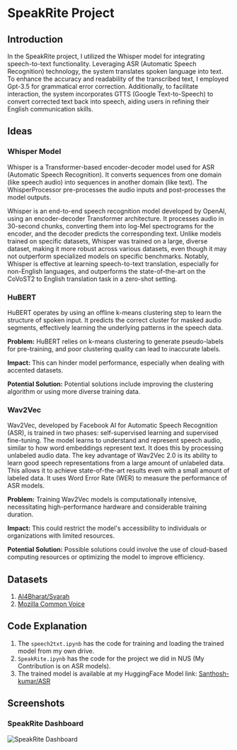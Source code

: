 # SpeakRite Project

## Introduction
In the SpeakRite project, I utilized the Whisper model for integrating speech-to-text functionality. Leveraging ASR (Automatic Speech Recognition) technology, the system translates spoken language into text. To enhance the accuracy and readability of the transcribed text, I employed Gpt-3.5 for grammatical error correction. Additionally, to facilitate interaction, the system incorporates GTTS (Google Text-to-Speech) to convert corrected text back into speech, aiding users in refining their English communication skills.

## Ideas

### Whisper Model
Whisper is a Transformer-based encoder-decoder model used for ASR (Automatic Speech Recognition). It converts sequences from one domain (like speech audio) into sequences in another domain (like text). The WhisperProcessor pre-processes the audio inputs and post-processes the model outputs.

Whisper is an end-to-end speech recognition model developed by OpenAI, using an encoder-decoder Transformer architecture. It processes audio in 30-second chunks, converting them into log-Mel spectrograms for the encoder, and the decoder predicts the corresponding text. Unlike models trained on specific datasets, Whisper was trained on a large, diverse dataset, making it more robust across various datasets, even though it may not outperform specialized models on specific benchmarks. Notably, Whisper is effective at learning speech-to-text translation, especially for non-English languages, and outperforms the state-of-the-art on the CoVoST2 to English translation task in a zero-shot setting.

### HuBERT
HuBERT operates by using an offline k-means clustering step to learn the structure of spoken input. It predicts the correct cluster for masked audio segments, effectively learning the underlying patterns in the speech data.

**Problem:** HuBERT relies on k-means clustering to generate pseudo-labels for pre-training, and poor clustering quality can lead to inaccurate labels.

**Impact:** This can hinder model performance, especially when dealing with accented datasets.

**Potential Solution:** Potential solutions include improving the clustering algorithm or using more diverse training data.

### Wav2Vec
Wav2Vec, developed by Facebook AI for Automatic Speech Recognition (ASR), is trained in two phases: self-supervised learning and supervised fine-tuning. The model learns to understand and represent speech audio, similar to how word embeddings represent text. It does this by processing unlabeled audio data. The key advantage of Wav2Vec 2.0 is its ability to learn good speech representations from a large amount of unlabeled data. This allows it to achieve state-of-the-art results even with a small amount of labeled data. It uses Word Error Rate (WER) to measure the performance of ASR models.

**Problem:** Training Wav2Vec models is computationally intensive, necessitating high-performance hardware and considerable training duration.

**Impact:** This could restrict the model's accessibility to individuals or organizations with limited resources.

**Potential Solution:** Possible solutions could involve the use of cloud-based computing resources or optimizing the model to improve efficiency.

## Datasets
1. [AI4Bharat/Svarah](https://github.com/AI4Bharat/Svarah)
2. [Mozilla Common Voice](https://commonvoice.mozilla.org/en/datasets)

## Code Explanation
1. The `speech2txt.ipynb` has the code for training and loading the trained model from my own drive.
2. `SpeakRite.ipynb` has the code for the project we did in NUS (My Contribution is on ASR models).
3. The trained model is available at my HuggingFace Model link: [Santhosh-kumar/ASR](https://huggingface.co/Santhosh-kumar/ASR)

## Screenshots

### SpeakRite Dashboard
![SpeakRite Dashboard](https://github.com/Sandy-exe/NUS_Project_SpeakRite/assets/112242304/c04ea5c8-9a04-48f4-9595-bf58d42b480d)
